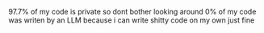 97.7% of my code is private so dont bother looking around
0% of my code was writen by an LLM because i can write shitty code on my own just fine
